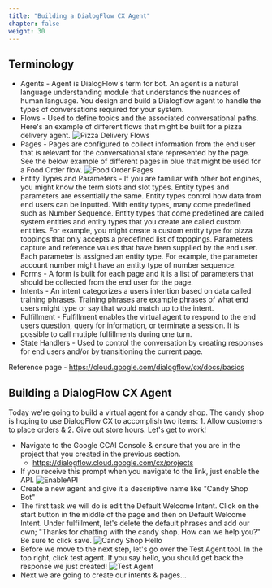 ```yaml
---
title: "Building a DialogFlow CX Agent"
chapter: false
weight: 30
---
```

## Terminology
- Agents - Agent is DialogFlow's term for bot. An agent is a natural language understanding module that understands the nuances of human language. You design and build a Dialogflow agent to handle the types of conversations required for your system.
- Flows - Used to define topics and the associated conversational paths. Here's an example of different flows that might be built for a pizza delivery agent.
![Pizza Delivery Flows](/images/PizzaDeliveryFlows.jpg)
- Pages - Pages are configured to collect information from the end user that is relevant for the conversational state represented by the page. See the below example of different pages in blue that might be used for a Food Order flow. 
![Food Order Pages](/images/foodOrderPages.jpg)
- Entity Types and Parameters - If you are familiar with other bot engines, you might know the term slots and slot types. Entity types and parameters are essentially the same. Entity types control how data from end users can be inputted. With entity types, many come predefined such as Number Sequence. Entity types that come predefined are called system entities and entity types that you create are called custom entities. For example, you might create a custom entity type for pizza toppings that only accepts a predefined list of topppings. Parameters capture and reference values that have been supplied by the end user. Each parameter is assigned an entity type. For example, the parameter account number might have an entity type of number sequence. 
- Forms - A form is built for each page and it is a list of parameters that should be collected from the end user for the page.
- Intents - An intent categorizes a users intention based on data called training phrases. Training phrases are example phrases of what end users might type or say that would match up to the intent.
- Fulfillment - Fulfillment enables the virtual agent to respond to the end users question, query for information, or terminate a session. It is possible to call mutiple fulfillments during one turn.
- State Handlers - Used to control the conversation by creating responses for end users and/or by transitioning the current page.

Reference page - https://cloud.google.com/dialogflow/cx/docs/basics 


## Building a DialogFlow CX Agent
Today we're going to build a virtual agent for a candy shop. The candy shop is hoping to use DialogFlow CX to accomplish two items: 1. Allow customers to place orders & 2. Give out store hours. Let's get to work! 

- Navigate to the Google CCAI Console & ensure that you are in the project that you created in the previous section. 
    - https://dialogflow.cloud.google.com/cx/projects
- If you receive this prompt when you navigate to the link, just enable the API.
![EnableAPI](/images/EnableAPI.jpg)
- Create a new agent and give it a descriptive name like "Candy Shop Bot"
- The first task we will do is edit the Default Welcome Intent. Click on the start button in the middle of the page and then on Default Welcome Intent. Under fulfillment, let's delete the default phrases and add our own; "Thanks for chatting with the candy shop. How can we help you?" Be sure to click save. 
![Candy Shop Hello](/images/candyShopHello.jpg)
- Before we move to the next step, let's go over the Test Agent tool. In the top right, click test agent. If you say hello, you should get back the response we just created!
![Test Agent](/images/testAgent.jpg)
- Next we are going to create our intents & pages...
